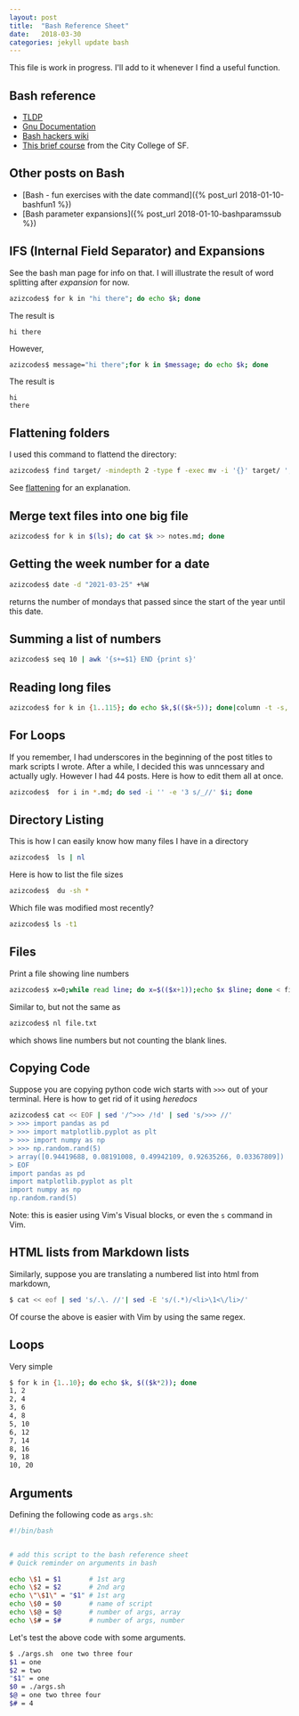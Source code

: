 ```yaml
---
layout: post
title:  "Bash Reference Sheet"
date:   2018-03-30
categories: jekyll update bash
---
```


This file is work in progress. I'll add to it whenever I find a useful function.

## Bash reference
* [TLDP](https://tldp.org/LDP/abs/html/refcards.html#AEN22728)
* [Gnu Documentation](https://www.gnu.org/software/bash/manual/bash.html)
* [Bash hackers wiki](https://wiki.bash-hackers.org/start)
* [This brief course](https://fog.ccsf.edu/~gboyd/cs160b/online/index.html) from the City College of SF.


## Other posts on Bash
* [Bash - fun exercises with the date command]({% post_url 2018-01-10-bashfun1 %})
* [Bash parameter expansions]({% post_url 2018-01-10-bashparamssub %})

## IFS (Internal Field Separator) and Expansions

See the bash man page for info on that. I will illustrate the result of word splitting after _expansion_ for now.

``` bash
azizcodes$ for k in "hi there"; do echo $k; done
```
The result is 
```
hi there
```
However, 
``` bash
azizcodes$ message="hi there";for k in $message; do echo $k; done
```
The result is 
```
hi
there
```
## Flattening folders

I used this command to flattend the directory: 

``` bash
azizcodes$ find target/ -mindepth 2 -type f -exec mv -i '{}' target/ ';'
```
See [flattening](https://nicolasbouliane.com/blog/flatten-directory-linux-macos) for an explanation.

## Merge text files into one big file

``` bash
azizcodes$ for k in $(ls); do cat $k >> notes.md; done
```

## Getting the week number for a date

``` bash
azizcodes$ date -d "2021-03-25" +%W
```
returns the number of mondays that passed since the start of the year until this date.

## Summing a list of numbers

``` bash
azizcodes$ seq 10 | awk '{s+=$1} END {print s}'
```

## Reading long files

``` bash
azizcodes$ for k in {1..115}; do echo $k,$(($k+5)); done|column -t -s,|less
```

## For Loops

If you remember, I had underscores in the beginning of the post titles to mark scripts I wrote. After a while, I decided this was unncessary and actually ugly. However I had 44 posts. Here is how to edit them all at once.

``` bash
azizcodes$  for i in *.md; do sed -i '' -e '3 s/_//' $i; done
```

## Directory Listing

This is how I can easily know how many files I have in a directory

``` bash
azizcodes$  ls | nl
```
Here is how to list the file sizes

``` bash
azizcodes$  du -sh *
```

Which file was modified most recently?

``` bash
azizcodes$ ls -t1
```

## Files

Print a file showing line numbers

``` bash
azizcodes$ x=0;while read line; do x=$(($x+1));echo $x $line; done < file.txt
```
Similar to, but not the same as 

``` bash
azizcodes$ nl file.txt
```
which shows line numbers but not counting the blank lines.

## Copying Code

Suppose you are copying python code wich starts with `>>>` out of your terminal. Here is how to get rid of it using *heredocs*

``` bash 
azizcodes$ cat << EOF | sed '/^>>> /!d' | sed 's/>>> //'
> >>> import pandas as pd
> >>> import matplotlib.pyplot as plt
> >>> import numpy as np
> >>> np.random.rand(5)
> array([0.94419688, 0.08191008, 0.49942109, 0.92635266, 0.03367809])
> EOF
import pandas as pd
import matplotlib.pyplot as plt
import numpy as np
np.random.rand(5)

```
Note: this is easier using Vim's Visual blocks, or even the `s` command in Vim.

## HTML lists from Markdown lists

Similarly, suppose you are translating a numbered list into html from markdown,

``` bash
$ cat << eof | sed 's/.\. //'| sed -E 's/(.*)/<li>\1<\/li>/'
```

Of course the above is easier with Vim by using the same regex.

## Loops 

Very simple

``` bash
$ for k in {1..10}; do echo $k, $(($k*2)); done 
1, 2
2, 4
3, 6
4, 8
5, 10
6, 12
7, 14
8, 16
9, 18
10, 20
```

## Arguments 

Defining the following code as `args.sh`:

``` bash
#!/bin/bash


# add this script to the bash reference sheet
# Quick reminder on arguments in bash

echo \$1 = $1       # 1st arg
echo \$2 = $2       # 2nd arg
echo \"\$1\" = "$1" # 1st arg
echo \$0 = $0       # name of script
echo \$@ = $@       # number of args, array
echo \$# = $#       # number of args, number
```

Let's test the above code with some arguments.


``` bash
$ ./args.sh  one two three four
$1 = one
$2 = two
"$1" = one
$0 = ./args.sh
$@ = one two three four
$# = 4
```
